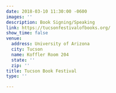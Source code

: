 ```yaml
---
date: 2018-03-10 11:30:00 -0600
images: ''
description: Book Signing/Speaking
link: https://tucsonfestivalofbooks.org/
show_time: false
venue:
  address: University of Arizona
  city: Tucson
  name: Koffler Room 204
  state: ''
  zip: ''
title: Tucson Book Festival
type: ''

---
```

